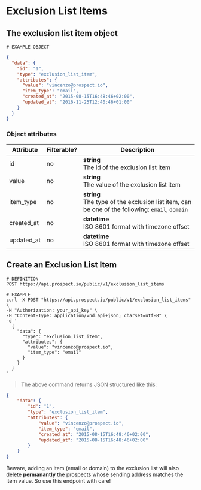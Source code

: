 # Exclusion List Items
## The exclusion list item object
```
# EXAMPLE OBJECT
```

```json
{
  "data": {
    "id": "1",
    "type": "exclusion_list_item",
    "attributes": {
      "value": "vincenzo@prospect.io",
      "item_type": "email",
      "created_at": "2015-08-15T16:48:46+02:00",
      "updated_at": "2016-11-25T12:40:46+01:00"
    }
  }
}
```

### Object attributes
Attribute | Filterable? | Description
--------- | ----------- | -----------
id | no | **string** <br />The id of the exclusion list item
value | no | **string** <br />The value of the exclusion list item
item_type | no | **string** <br />The type of the exclusion list item, can be one of the following: `email`, `domain`
created_at | no | **datetime** <br /> ISO 8601 format with timezone offset
updated_at | no | **datetime** <br /> ISO 8601 format with timezone offset

## Create an Exclusion List Item



```shell
# DEFINITION
POST https://api.prospect.io/public/v1/exclusion_list_items

# EXAMPLE
curl -X POST "https://api.prospect.io/public/v1/exclusion_list_items" \
-H "Authorization: your_api_key" \
-H "Content-Type: application/vnd.api+json; charset=utf-8" \
-d '
  {
    "data": {
      "type": "exclusion_list_item",
      "attributes": {
        "value": "vincenzo@prospect.io",
        "item_type": "email"
      }
    }
  }
'
```

> The above command returns JSON structured like this:

```json
{
    "data": {
        "id": "1",
        "type": "exclusion_list_item",
        "attributes": {
            "value": "vincenzo@prospect.io",
            "item_type": "email",
            "created_at": "2015-08-15T16:48:46+02:00",
            "updated_at": "2015-08-15T16:48:46+02:00"
        }
    }
}
```

Beware, adding an item (email or domain) to the exclusion list will also delete **permanantly** the prospects whose sending address matches the item value. So use this endpoint with care!
